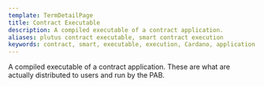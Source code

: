 ```yaml
---
template: TermDetailPage
title: Contract Executable
description: A compiled executable of a contract application.
aliases: plutus contract executable, smart contract execution
keywords: contract, smart, executable, execution, Cardano, application, DApp
---
```


A compiled executable of a contract application. These are what are actually distributed to users and run by the PAB.